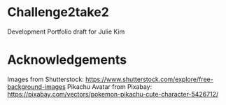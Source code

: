 # Challenge2take2

Development Portfolio draft for Julie Kim 


# Acknowledgements
Images from Shutterstock:
https://www.shutterstock.com/explore/free-background-images
Pikachu Avatar from Pixabay:
https://pixabay.com/vectors/pokemon-pikachu-cute-character-5426712/ 
